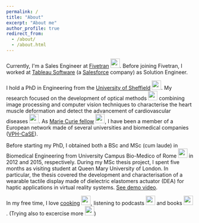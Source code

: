 ```yaml
---
permalink: /
title: "About"
excerpt: "About me"
author_profile: true
redirect_from: 
  - /about/
  - /about.html
---
```


Currently, I'm a Sales Engineer at [Fivetran](https://www.fivetran.com/) <img src="https://emojipedia-us.s3.dualstack.us-west-1.amazonaws.com/thumbs/320/apple/271/bar-chart_1f4ca.png" width="25" height="25" />. Before joining Fivetran, I worked at [Tableau Software](https://www.tableau.com/) (a [Salesforce](https://www.salesforce.com/) company) as Solution Engineer.

I hold a PhD in Engineering from the [University of Sheffield](https://www.sheffield.ac.uk/) <img src="https://emojipedia-us.s3.dualstack.us-west-1.amazonaws.com/thumbs/240/apple/198/flag-for-united-kingdom_1f1ec-1f1e7.png" width="25" height="25" />. My research focused on the development of optical methods <img src="https://emojipedia-us.s3.dualstack.us-west-1.amazonaws.com/thumbs/320/apple/198/camera_1f4f7.png" width="25" height="25" /> combining image processing and computer vision techniques to characterise the heart muscle deformation and detect the advancement of cardiovascular diseases <img src="https://emojipedia-us.s3.dualstack.us-west-1.amazonaws.com/thumbs/240/apple/198/broken-heart_1f494.png" width="25" height="25" />. As [Marie Curie fellow](https://ec.europa.eu/research/mariecurieactions/node_en) <img src="https://emojipedia-us.s3.dualstack.us-west-1.amazonaws.com/thumbs/120/apple/198/flag-for-european-union_1f1ea-1f1fa.png" width="25" height="25" />, I have been a member of a European network made of several universities and biomedical companies ([VPH-CaSE](https://cordis.europa.eu/project/id/642612)).

Before starting my PhD, I obtained both a BSc and MSc (cum laude) in Biomedical Engineering from University Campus Bio-Medico of Rome <img src="https://emojipedia-us.s3.dualstack.us-west-1.amazonaws.com/thumbs/240/apple/198/flag-for-italy_1f1ee-1f1f9.png" width="25" height="25" /> in 2012 and 2015, respectively. During my MSc thesis project, I spent five months as visiting student at Queen Mary University of London. In particular, the thesis covered the development and characterisation of a wearable tactile display made of dielectric elastomers actuator (DEA) for haptic applications in virtual reality systems. [See demo video](https://www.youtube.com/watch?v=RnTjN5ySO_E).

In my free time, I love [cooking](https://www.instagram.com/paoloxcook/) <img src="https://emojipedia-us.s3.dualstack.us-west-1.amazonaws.com/thumbs/320/apple/271/man-cook-light-skin-tone_1f468-1f3fb-200d-1f373.png" width="25" height="25" />, listening to podcasts <img src="https://emojipedia-us.s3.dualstack.us-west-1.amazonaws.com/thumbs/320/apple/271/headphone_1f3a7.png" width="25" height="25" /> and books <img src="https://emojipedia-us.s3.dualstack.us-west-1.amazonaws.com/thumbs/320/apple/271/books_1f4da.png" width="25" height="25" />. (Trying also to excercise more <img src="https://emojipedia-us.s3.dualstack.us-west-1.amazonaws.com/thumbs/320/apple/271/man-running-light-skin-tone_1f3c3-1f3fb-200d-2642-fe0f.png" width="25" height="25" />)
